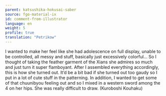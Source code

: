 ```yaml
---
parent: katsushika-hokusai-saber
source: fgo-material-ix
id: comment-from-illustrator
language: en
weight: 5
profile: true
translation: "Petrikow"
---
```


I wanted to make her feel like she had adolescence on full display, unable to be controlled, all messy and stuff, basically just excessively colorful… So I thought of taking the feather garment of the Xians she admires so much and just turn it super flamboyant. After I assembled everything accordingly, this is how she turned out. It’d be a bit bad if she turned out too gaudy so I put in a lot of cute stuff in the patterning. In addition, I wanted to get some of that chuunibyou feeling out and so I mixed in a western sword among the 4 on her hips. She was really difficult to draw. (Kuroboshi Kouhaku)
